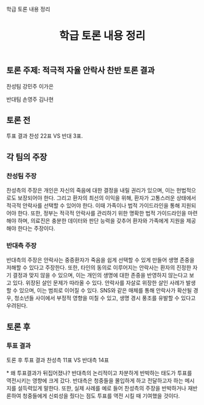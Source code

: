 <!DOCTYPE html>
<html lang="ko">
<head>
    <meta charset="UTF-8">
    <meta name="viewport" content="width=device-width, initial-scale=1.0">
    학급 토론 내용 정리
    <link rel="stylesheet" href="styles.css">
</head>
<body>
    <header>
        <h1>학급 토론 내용 정리</h1>
    </header>
    <main>
        <section id="discussion-summary">
            <h2>토론 주제: 적극적 자율 안락사 찬반 토론 결과 </h2>
            <p>찬성팀 강민주 이가은 
                <p></p>반대팀 손영주 김나현 
            </section>
        <section id="discussion-details">
            <h2>토론 전</h2>
               <p></p>투표 결과 
                찬성 22표 VS 반대 3표.</p>
        </section>
        <section id="discussion-details">
            <h2>각 팀의 주장</h2>
            <article>
                <h3>찬성팀 주장</h3>
                <p>찬성측의 주장은 개인은 자신의 죽음에 대한 결정을 내릴 권리가 있으며, 이는 헌법적으로도 보장되어야 한다. 그리고 환자의 최선의 이익을 위해, 환자가 고통스러운 상태에서 적극적 안락사를 선택할 수 있어야 한다. 이때 가족이나 법적 가이드라인을 통해 지원되어야 한다. 또한, 정부는 적극적 안락사를 관리하기 위한 명확한 법적 가이드라인을 마련해야 하며, 의료진은 충분한 데이터와 판단 능력을 갖추어 환자와 가족에게 지원을 제공해야 한다는 주장이다.</p>
            </article>
            <article>
                <h3>반대측 주장</h3>
                <p>반대측의 주장은 안락사는 중증환자가 죽음을 쉽게 선택할 수 있게 만들어 생명 존중을 저해할 수 있다고 주장한다. 또한, 타인의 동의로 이루어지는 안락사는 환자의 진정한 자기 결정과 맞지 않을 수 있으며, 이는 개인의 생명에 대한 존중을 반영하지 않는다고 보고 있다. 위장된 살인 문제가 따라올 수 있다. 안락사를 자살로 위장한 살인 사례가 발생할 수 있으며, 이는 범죄로 이어질 수 있다. SNS와 같은 매체를 통해 안락사가 확산될 경우, 청소년들 사이에서 부정적 영향을 미칠 수 있고, 생명 경시 풍조를 유발할 수 있다고 우려된다.</p>
            </article>
            <!--.-->

 </section>
        <section id="discussion-details">
            <h2> 토론 후</h2>
            <article>
                <h3>투표 결과</h3>
                <p>토론 후 투표 결과 찬성측 11표 VS 반대측 14표</p>
             <p>* 왜 투표결과가 뒤집어졌나? 반대측의 논리적이고 차분하게 반박하는 태도가 투표를 역전시키는 영향에 크게 갔다. 반대측은 청중들을 몰입하게 하고 전달하고자 하는 메시지를 설득력있게 말한다. 또한, 실제 사례를 예로 들어 찬성측의 주장을 반박하거나 재반론하여 청중들에게 신뢰성을 줬다는 점도 투표를 역전 시킬 때 기여했을 것이다.</p>
            </article>
            <!--.-->

